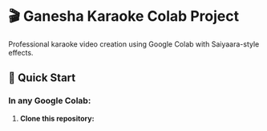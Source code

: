 # 🎬 Ganesha Karaoke Colab Project

Professional karaoke video creation using Google Colab with Saiyaara-style effects.

## 🚀 Quick Start

### In any Google Colab:

1. **Clone this repository:**
